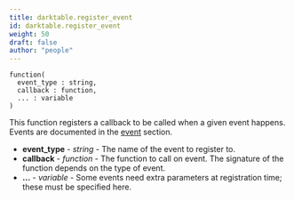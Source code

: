 ```yaml
---
title: darktable.register_event
id: darktable.register_event
weight: 50
draft: false
author: "people"
---
```


```
function(
  event_type : string,
  callback : function,
  ... : variable
)
```

This function registers a callback to be called when a given event happens.
Events are documented in the [event](../events) section.

* **event_type** - _string_ - The name of the event to register to.
* **callback** - _function_ - The function to call on event. The signature of the function depends on the type of
event.
* **...** - _variable_ - Some events need extra parameters at registration time; these must be specified here.
